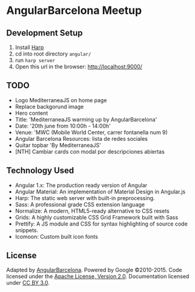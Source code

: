 # AngularBarcelona Meetup

## Development Setup
1. Install [Harp](http://harpjs.com/)  
2. cd into root directory `angular/`
3. run `harp server`
4. Open this url in the browser: [http://localhost:9000/](http://localhost:9000/)


## TODO
 - Logo MediterraneaJS on home page
 - Replace backgorund image
 - Hero content
  - Title: 'MediterraneaJS warming up by AngularBarcelona'
  - Date: '20th june from 10:00h - 14:00h'
  - Venue: 'MWC (Mobile World Center, carrer fontanella num 9)
 - Angular Barcelona Resources: lista de redes sociales
 - Quitar topbar 'By MediterraneaJS'
 - [NTH] Cambiar cards con modal por descripciones abiertas

## Technology Used
- Angular 1.x: The production ready version of Angular
- Angular Material: An implementation of Material Design in Angular.js
- Harp: The static web server with built-in preprocessing.
- Sass: A professional grade CSS extension language
- Normalize: A modern, HTML5-ready alternative to CSS resets
- Grids: A highly customizable CSS Grid Framework built with Sass
- Prettify: A JS module and CSS for syntax highlighting of source code snippets.
- Icomoon: Custom built icon fonts


## License
Adapted by [AngularBarcelona](meetup.com/AngularJS-Barcelona). Powered by Google ©2010-2015.
Code licensed under the [Apache License, Version 2.0](http://www.apache.org/licenses/LICENSE-2.0).
Documentation licensed under [CC BY 3.0](http://creativecommons.org/licenses/by/3.0/).
